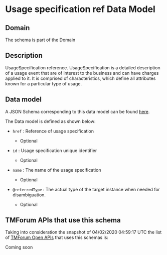 # Usage specification ref Data Model

## Domain

The  schema is part of the  Domain

## Description

UsageSpecification reference. UsageSpecification is a detailed description of a usage event that are of interest to the business and can have charges applied to it. It is comprised of characteristics, which define all attributes known for a particular type of usage.

## Data model

A JSON Schema corresponding to this data model can be found
[here](https://github.com/tmforum-rand/schemas/blob/candidates/Product/UsageSpecificationRef.schema.json).

The Data model is defined as shown below:

- `href` : Reference of usage specification

  - Optional


- `id` : Usage specification unique identifier

  - Optional


- `name` : The name of the usage specification

  - Optional


- `@referredType` : The actual type of the target instance when needed for disambiguation.

  - Optional






## TMForum APIs that use this schema

Taking into consideration the snapshot of 04/02/2020 04:59:17 UTC the list of [TMForum Open APIs](https://www.tmforum.org/open-apis/) that uses this schemas is:

Coming soon
